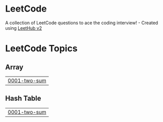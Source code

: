 # LeetCode
A collection of LeetCode questions to ace the coding interview! - Created using [LeetHub v2](https://github.com/arunbhardwaj/LeetHub-2.0)

<!---LeetCode Topics Start-->
# LeetCode Topics
## Array
|  |
| ------- |
| [0001-two-sum](https://github.com/metesert/LeetCode/tree/master/0001-two-sum) |
## Hash Table
|  |
| ------- |
| [0001-two-sum](https://github.com/metesert/LeetCode/tree/master/0001-two-sum) |
<!---LeetCode Topics End-->